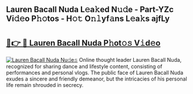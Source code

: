 ## Lauren Bacall Nuda L𝚎a𝚔ed N𝚞𝚍e - Part-YZc Vi𝚍𝚎o P𝚑𝚘tos - H𝚘𝚝 O𝚗𝚕yf𝚊ns L𝚎a𝚔s ajfLy

# <h2><a href="http://kf9zp4.oniu.top/?m=Lauren+Bacall+Nuda">🔗👉 🔴 Lauren Bacall Nuda P𝚑ot𝚘𝚜 V𝚒d𝚎o</a></h2>

[![Lauren Bacall Nuda Nu𝚍e𝚜](https://i.imgur.com/0qMVB7G.gif)](http://kf9zp4.oniu.top/?m=Lauren+Bacall+Nuda)
Online thought leader Lauren Bacall Nuda, recognized for sharing dance and lifestyle content, consisting of performances and personal vlogs. The public face of Lauren Bacall Nuda exudes a sincere and friendly demeanor, but the intricacies of his personal life remain shrouded in secrecy.  
